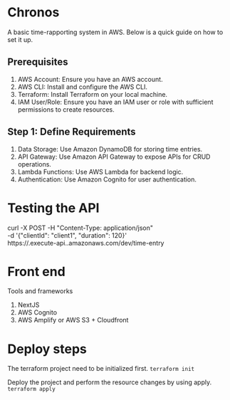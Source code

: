 # Chronos
A basic time-rapporting system in AWS. Below is a quick guide on how to set it up.

## Prerequisites
1. AWS Account: Ensure you have an AWS account.
2. AWS CLI: Install and configure the AWS CLI.
3. Terraform: Install Terraform on your local machine.
4. IAM User/Role: Ensure you have an IAM user or role with sufficient permissions to create resources.

## Step 1: Define Requirements
1. Data Storage: Use Amazon DynamoDB for storing time entries.
2. API Gateway: Use Amazon API Gateway to expose APIs for CRUD operations.
3. Lambda Functions: Use AWS Lambda for backend logic.
4. Authentication: Use Amazon Cognito for user authentication.

# Testing the API

curl -X POST -H "Content-Type: application/json" \
     -d '{"clientId": "client1", "duration": 120}' \
     https://<api-id>.execute-api.<region>.amazonaws.com/dev/time-entry

# Front end
Tools and frameworks
1. NextJS
2. AWS Cognito
3. AWS Amplify or AWS S3 + Cloudfront

# Deploy steps

The terraform project need to be initialized first.
`terraform init`

Deploy the project and perform the resource changes by using apply.
`terraform apply`
